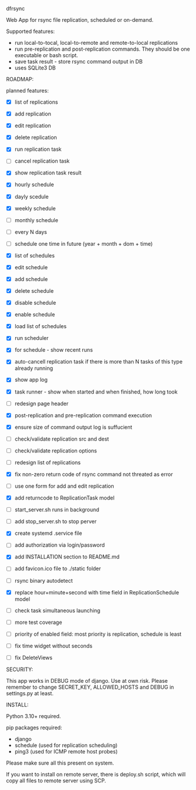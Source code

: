 dfrsync

Web App for rsync file replication, scheduled or on-demand.



Supported features:
 - run local-to-tocal, local-to-remote and remote-to-local replications
 - run pre-replication and post-replication commands. They should be one executable or bash script.
 - save task result - store rsync command output in DB
 - uses SQLite3 DB





ROADMAP:



planned features:

 - [x] list of replications
 - [x] add replication
 - [x] edit replication
 - [x] delete replication
 - [x] run replication task
 - [ ] cancel replication task
 - [x] show replication task result
 - [x] hourly schedule
 - [x] dayly scedule
 - [x] weekly schedule
 - [ ] monthly schedule
 - [ ] every N days
 - [ ] schedule one time in future (year + month + dom + time)
 - [x] list of schedules
 - [x] edit schedule
 - [x] add schedule
 - [x] delete schedule
 - [x] disable schedule
 - [x] enable schedule
 - [x] load list of schedules
 - [x] run scheduler
 - [x] for schedule - show recent runs
 - [x] auto-cancell replication task if there is more than N tasks of this type already running
 - [x] show app log
 - [x] task runner - show when started and when finished, how long took
 - [ ] redesign page header
 - [x] post-replication and pre-replication command execution
 - [x] ensure size of command output log is suffucient
 - [ ] check/validate replication src and dest
 - [ ] check/validate replication options
 - [ ] redesign list of replications
 - [x] fix non-zero return code of rsync command not threated as error
 - [ ] use one form for add and edit replication
 - [x] add returncode to ReplicationTask model
 - [ ] start_server.sh runs in background
 - [ ] add stop_server.sh to stop perver
 - [x] create systemd .service file
 - [ ] add authorization via login/password
 - [x] add INSTALLATION section to README.md
 - [ ] add favicon.ico file to ./static folder
 - [ ] rsync binary autodetect
 - [x] replace hour+minute+second with time field in ReplicationSchedule model
 - [ ] check task simultaneous launching
 - [ ] more test coverage
 - [ ] priority of enabled field: most priority is replication, schedule is least
 - [ ] fix time widget without seconds
 - [ ] fix DeleteViews
 



SECURITY:

This app works in DEBUG mode of django. Use at own risk.
Please remember to change SECRET_KEY, ALLOWED_HOSTS and DEBUG in settings.py at least.




INSTALL:

Python 3.10+ required.
 
pip packages required:
 - django
 - schedule (used for replication scheduling)
 - ping3 (used for ICMP remote host probes)
 
Please make sure all this present on system.

If you want to install on remote server, there is deploy.sh script, which will copy all files to remote server using SCP.






